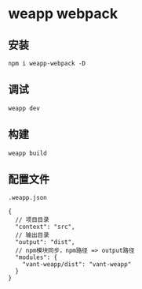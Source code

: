 # weapp webpack

## 安装

```node
npm i weapp-webpack -D
```

## 调试

```node
weapp dev
```

## 构建

```node
weapp build
```


## 配置文件

```node
.weapp.json

{
  // 项目目录
  "context": "src",
  // 输出目录
  "output": "dist",
  // npm模块同步，npm路径 => output路径
  "modules": {
    "vant-weapp/dist": "vant-weapp"
  }
}
```
